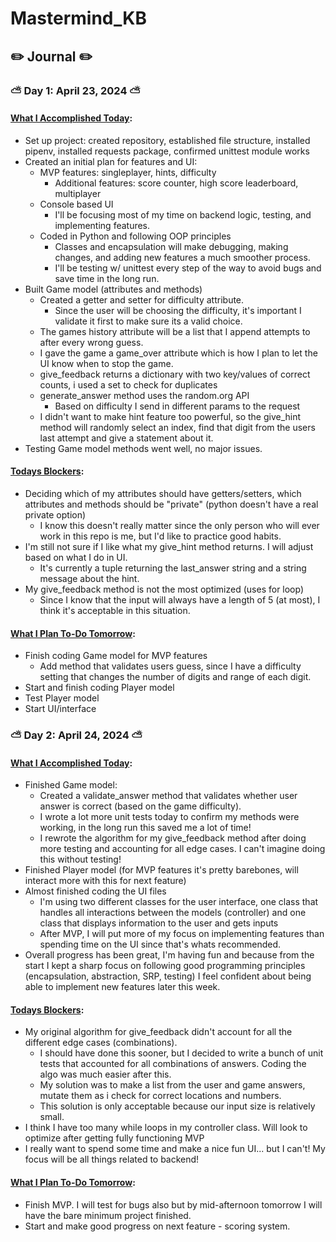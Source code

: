 # Mastermind_KB

## ✏️ Journal ✏️
### ⛅ Day 1: April 23, 2024 ⛅
#### <ins>What I Accomplished Today</ins>:
- Set up project: created repository, established file structure, installed pipenv, installed requests package, confirmed unittest module works
- Created an initial plan for features and UI:
  - MVP features: singleplayer, hints, difficulty
    - Additional features: score counter, high score leaderboard, multiplayer
  - Console based UI
    - I'll be focusing most of my time on backend logic, testing, and implementing features.
  - Coded in Python and following OOP principles
    - Classes and encapsulation will make debugging, making changes, and adding new features a much smoother process.
    - I'll be testing w/ unittest every step of the way to avoid bugs and save time in the long run.
- Built Game model (attributes and methods)
  - Created a getter and setter for difficulty attribute.
    - Since the user will be choosing the difficulty, it's important I validate it first to make sure its a valid choice.
  - The games history attribute will be a list that I append attempts to after every wrong guess.
  - I gave the game a game_over attribute which is how I plan to let the UI know when to stop the game.
  - give_feedback returns a dictionary with two key/values of correct counts, i used a set to check for duplicates
  - generate_answer method uses the random.org API
    - Based on difficulty I send in different params to the request
  - I didn't want to make hint feature too powerful, so the give_hint method will randomly select an index, find that digit from the users last attempt and give a statement about it.
- Testing Game model methods went well, no major issues.
#### <ins>Todays Blockers</ins>:
- Deciding which of my attributes should have getters/setters, which attributes and methods should be "private" (python doesn't have a real private option)
  - I know this doesn't really matter since the only person who will ever work in this repo is me, but I'd like to practice good habits.
- I'm still not sure if I like what my give_hint method returns. I will adjust based on what I do in UI.
  - It's currently a tuple returning the last_answer string and a string message about the hint.
- My give_feedback method is not the most optimized (uses for loop)
  - Since I know that the input will always have a length of 5 (at most), I think it's acceptable in this situation.
#### <ins>What I Plan To-Do Tomorrow</ins>:
- Finish coding Game model for MVP features
  - Add method that validates users guess, since I have a difficulty setting that changes the number of digits and range of each digit.
- Start and finish coding Player model
- Test Player model
- Start UI/interface

### ⛅ Day 2: April 24, 2024 ⛅
#### <ins>What I Accomplished Today</ins>:
- Finished Game model:
  - Created a validate_answer method that validates whether user answer is correct (based on the game difficulty).
  - I wrote a lot more unit tests today to confirm my methods were working, in the long run this saved me a lot of time!
  - I rewrote the algorithm for my give_feedback method after doing more testing and accounting for all edge cases. I can't imagine doing this without testing!   
- Finished Player model (for MVP features it's pretty barebones, will interact more with this for next feature)
- Almost finished coding the UI files
  - I'm using two different classes for the user interface, one class that handles all interactions between the models (controller) and one class that displays information to the user and gets inputs
  - After MVP, I will put more of my focus on implementing features than spending time on the UI since that's whats recommended.
- Overall progress has been great, I'm having fun and because from the start I kept a sharp focus on following good programming principles (encapsulation, abstraction, SRP, testing) I feel confident about being able to implement new features later this week. 

#### <ins>Todays Blockers</ins>:
- My original algorithm for give_feedback didn't account for all the different edge cases (combinations).
  - I should have done this sooner, but I decided to write a bunch of unit tests that accounted for all combinations of answers. Coding the algo was much easier after this.  
  - My solution was to make a list from the user and game answers, mutate them as i check for correct locations and numbers.
  - This solution is only acceptable because our input size is relatively small. 
- I think I have too many while loops in my controller class. Will look to optimize after getting fully functioning MVP
- I really want to spend some time and make a nice fun UI... but I can't! My focus will be all things related to backend!

 #### <ins>What I Plan To-Do Tomorrow</ins>:
- Finish MVP. I will test for bugs also but by mid-afternoon tomorrow I will have the bare minimum project finished.
- Start and make good progress on next feature - scoring system. 
